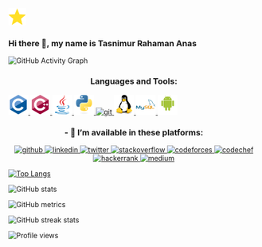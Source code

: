 <a href='https://stars.github.com/'><img src='https://raw.githubusercontent.com/acervenky/animated-github-badges/master/assets/starbadge.gif' width='35' height='35'></a> 
### Hi there 👋, my name is Tasnimur Rahaman Anas
![GitHub Activity Graph](https://activity-graph.herokuapp.com/graph?username=TasnimAnas) 

<h3 align="center">Languages and Tools:</h3>
<p align="left">  <a href="https://www.cprogramming.com/" target="_blank"> <img src="https://raw.githubusercontent.com/devicons/devicon/master/icons/c/c-original.svg" alt="c" width="40" height="40"/> </a> <a href="https://www.w3schools.com/cpp/" target="_blank"> <img src="https://raw.githubusercontent.com/devicons/devicon/master/icons/cplusplus/cplusplus-original.svg" alt="cplusplus" width="40" height="40"/> </a><a href="https://www.java.com" target="_blank"> <img src="https://raw.githubusercontent.com/devicons/devicon/master/icons/java/java-original.svg" alt="java" width="40" height="40"/> </a><a href="https://www.python.org" target="_blank"> <img src="https://raw.githubusercontent.com/devicons/devicon/master/icons/python/python-original.svg" alt="python" width="40" height="40"/> </a> <a href="https://git-scm.com/" target="_blank"> <img src="https://www.vectorlogo.zone/logos/git-scm/git-scm-icon.svg" alt="git" width="40" height="40"/> </a>  <a href="https://www.linux.org/" target="_blank"> <img src="https://raw.githubusercontent.com/devicons/devicon/master/icons/linux/linux-original.svg" alt="linux" width="40" height="40"/> </a> <a href="https://www.mysql.com/" target="_blank"> <img src="https://raw.githubusercontent.com/devicons/devicon/master/icons/mysql/mysql-original-wordmark.svg" alt="mysql" width="40" height="40"/> </a> <a href="https://developer.android.com" target="_blank"> <img src="https://raw.githubusercontent.com/devicons/devicon/master/icons/android/android-original-wordmark.svg" alt="android" width="40" height="40"/> </a> </p>



<h3 align="center">- 🔭 I’m available in these platforms:</h3>


<p align="center">
<a href="https://github.com/TasnimAnas" target="_blank"> <img src="https://cdn.jsdelivr.net/npm/simple-icons@3.0.1/icons/github.svg" alt="github" width="40" height="40"/> </a>
<a href="https://www.linkedin.com/in/tranas18/" target="_blank"> <img src="https://cdn.jsdelivr.net/npm/simple-icons@3.0.1/icons/linkedin.svg" alt="linkedin" width="40" height="40"/> </a>
<a href="https://twitter.com/tranasreal" target="_blank"> <img src="https://cdn.jsdelivr.net/npm/simple-icons@3.0.1/icons/twitter.svg" alt="twitter" width="40" height="40"/> </a>
<a href="https://stackoverflow.com/users/15813678/tasnimanas" target="_blank"> <img src="https://cdn.jsdelivr.net/npm/simple-icons@3.0.1/icons/stackoverflow.svg" alt="stackoverflow" width="40" height="40"/> </a>
<a href="https://codeforces.com/profile/TasnimAnas" target="_blank"> <img src="https://cdn.jsdelivr.net/npm/simple-icons@3.0.1/icons/codeforces.svg" alt="codeforces" width="40" height="40"/> </a>
<a href="https://www.codechef.com/users/tasnimanas" target="_blank"> <img src="https://cdn.jsdelivr.net/npm/simple-icons@3.0.1/icons/codechef.svg" alt="codechef" width="40" height="40"/> </a>
 <a href="https://www.hackerrank.com/TasnimAnas" target="_blank"> <img src="https://cdn.jsdelivr.net/npm/simple-icons@3.0.1/icons/hackerrank.svg" alt="hackerrank" width="40" height="40"/> </a> 
<a href="https://medium.com/@TasnimAnas" target="_blank"> <img src="https://cdn.jsdelivr.net/npm/simple-icons@3.0.1/icons/medium.svg" alt="medium" width="40" height="40"/> </a></p>




[![Top Langs](https://github-readme-stats.vercel.app/api/top-langs/?username=TasnimAnas)](https://github.com/anuraghazra/github-readme-stats)

![GitHub stats](https://github-readme-stats.vercel.app/api?username=TasnimAnas&show_icons=true)  

 

![GitHub metrics](https://metrics.lecoq.io/TasnimAnas)  


![GitHub streak stats](https://github-readme-streak-stats.herokuapp.com/?user=TasnimAnas)  

![Profile views](https://gpvc.arturio.dev/TasnimAnas)
